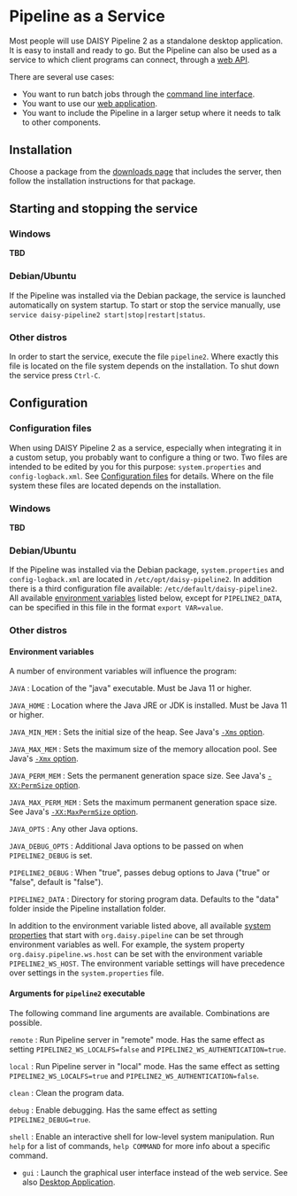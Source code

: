 # Pipeline as a Service

Most people will use DAISY Pipeline 2 as a standalone desktop
application. It is easy to install and ready to go. But the Pipeline
can also be used as a service to which client programs can connect,
through a [web API](WebServiceAPI).

There are several use cases:

- You want to run batch jobs through the
  [command line interface](Command-Line).
- You want to use our
  [web application](https://github.com/daisy/pipeline-webui/wiki/User-Guide/).
- You want to include the Pipeline in a larger setup where it needs to
  talk to other components.

## Installation

Choose a package from the
[downloads page](http://daisy.github.io/pipeline/Download.html) that
includes the server, then follow the installation instructions for
that package.

## Starting and stopping the service

### Windows

**TBD**

### Debian/Ubuntu

If the Pipeline was installed via the Debian package, the service is
launched automatically on system startup. To start or stop the service
manually, use `service daisy-pipeline2 start|stop|restart|status`.

### Other distros

In order to start the service, execute the file `pipeline2`. Where
exactly this file is located on the file system depends on the
installation. To shut down the service press `Ctrl-C`.

## Configuration

### Configuration files

When using DAISY Pipeline 2 as a service, especially when integrating
it in a custom setup, you probably want to configure a thing or
two. Two files are intended to be edited by you for this purpose:
`system.properties` and `config-logback.xml`. See
[Configuration files](Configuration-Files) for details. Where on the
file system these files are located depends on the installation.

### Windows

**TBD**

### Debian/Ubuntu

If the Pipeline was installed via the Debian package,
`system.properties` and `config-logback.xml` are located in
`/etc/opt/daisy-pipeline2`. In addition there is a third configuration
file available: `/etc/default/daisy-pipeline2`. All available
[environment variables](#environment-variables) listed below, except
for `PIPELINE2_DATA`, can be specified in this file in the format
`export VAR=value`.

### Other distros

#### Environment variables

A number of environment variables will influence the program:

`JAVA`
: Location of the "java" executable. Must be Java 11 or higher.

`JAVA_HOME`
: Location where the Java JRE or JDK is installed. Must be Java 11 or higher.

`JAVA_MIN_MEM`
: Sets the initial size of the heap. See Java's
  [`-Xms` option](https://docs.oracle.com/javase/8/docs/technotes/tools/windows/java.html#BABHDABI).

`JAVA_MAX_MEM`
: Sets the maximum size of the memory allocation pool. See Java's
  [`-Xmx` option](https://docs.oracle.com/javase/8/docs/technotes/tools/windows/java.html#BABHDABI).

`JAVA_PERM_MEM`
: Sets the permanent generation space size. See Java's
  [`-XX:PermSize` option](https://docs.oracle.com/javase/8/docs/technotes/tools/windows/java.html#BABDCEGG).

`JAVA_MAX_PERM_MEM`
: Sets the maximum permanent generation space size. See Java's
  [`-XX:MaxPermSize` option](https://docs.oracle.com/javase/8/docs/technotes/tools/windows/java.html#BABDCEGG).

`JAVA_OPTS`
: Any other Java options.

`JAVA_DEBUG_OPTS`
: Additional Java options to be passed on when `PIPELINE2_DEBUG` is set.

`PIPELINE2_DEBUG`
: When "true", passes debug options to Java ("true" or "false", default is "false").

`PIPELINE2_DATA`
: Directory for storing program data. Defaults to the "data" folder inside the Pipeline installation folder.


<!--
- `PIPELINE2_BASE`: what is this for?
- `PIPELINE2_HOME`: will be ignored?
- `PIPELINE2_CONFIG`: will be ignored?
- `MAX_FD`: ?
-->

In addition to the environment variable listed above, all available
[system properties](Configuration-Files/#system-properties)
that start with `org.daisy.pipeline` can be set through environment
variables as well. For example, the system property
`org.daisy.pipeline.ws.host` can be set with the environment variable
`PIPELINE2_WS_HOST`. The environment variable settings will have
precedence over settings in the `system.properties` file.

#### Arguments for `pipeline2` executable

The following command line arguments are available. Combinations are possible.

`remote`
: Run Pipeline server in "remote" mode. Has the same effect as
  setting `PIPELINE2_WS_LOCALFS=false` and `PIPELINE2_WS_AUTHENTICATION=true`.

`local`
: Run Pipeline server in "local" mode. Has the same effect as setting
  `PIPELINE2_WS_LOCALFS=true` and `PIPELINE2_WS_AUTHENTICATION=false`.

`clean`
: Clean the program data.

`debug`
: Enable debugging. Has the same effect as setting `PIPELINE2_DEBUG=true`.

`shell`
: Enable an interactive shell for low-level system manipulation. Run
  `help` for a list of commands, `help COMMAND` for more info about a
  specific command.
  
- `gui`
: Launch the graphical user interface instead of the web service. See
  also [Desktop Application](http://daisy.github.io/pipeline/Get-Help/User-Guide/Desktop-Application/DAISY-Pipeline-2-User-Guide/).
